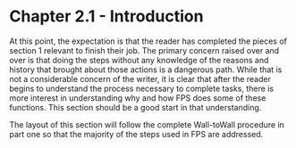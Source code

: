 # Chapter 2.1 - Introduction

At this point, the expectation is that the reader has completed the  pieces of section 1 relevant to finish their job. The primary concern  raised over and over is that doing the steps without any knowledge of  the reasons and history that brought about those actions is a dangerous  path. While that is not a considerable concern of the writer, it is  clear that after the reader begins to understand the process necessary  to complete tasks, there is more interest in understanding why and how  FPS does some of these functions. This section should be a good start in  that understanding.

The layout of this section will follow the complete Wall-toWall  procedure in part one so that the majority of the steps used in FPS are  addressed.
